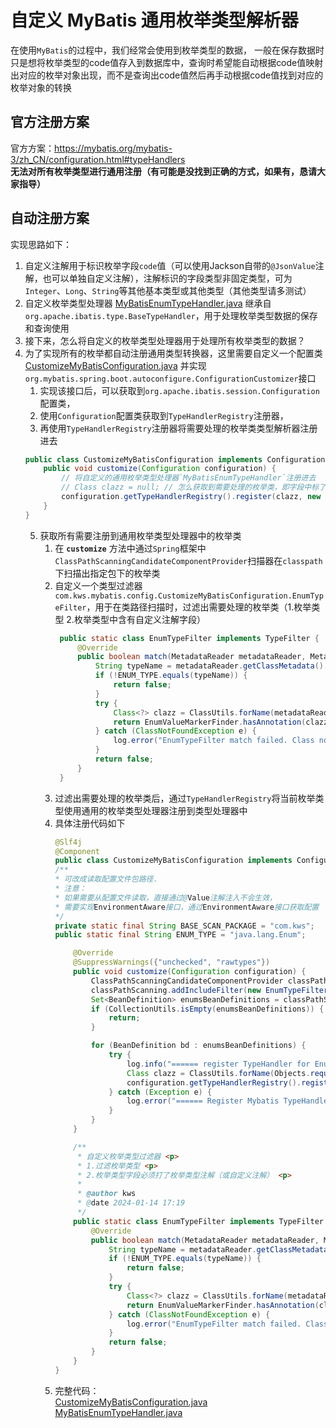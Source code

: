 # 自定义 MyBatis 通用枚举类型解析器
在使用`MyBatis`的过程中，我们经常会使用到枚举类型的数据，
一般在保存数据时只是想将枚举类型的code值存入到数据库中，查询时希望能自动根据code值映射出对应的枚举对象出现，而不是查询出code值然后再手动根据code值找到对应的枚举对象的转换

## 官方注册方案
官方方案：<https://mybatis.org/mybatis-3/zh_CN/configuration.html#typeHandlers>  
**无法对所有枚举类型进行通用注册（有可能是没找到正确的方式，如果有，恳请大家指导）**


## 自动注册方案
实现思路如下：
1. 自定义注解用于标识枚举字段`code`值（可以使用Jackson自带的`@JsonValue`注解，也可以单独自定义注解），注解标识的字段类型非固定类型，可为`Integer`、`Long`、`String`等其他基本类型或其他类型（其他类型请多测试）
2. 自定义枚举类型处理器 [MyBatisEnumTypeHandler.java](src%2Fmain%2Fjava%2Fcom%2Fkws%2Fmybatis%2Fconfig%2FMyBatisEnumTypeHandler.java) 继承自`org.apache.ibatis.type.BaseTypeHandler`，用于处理枚举类型数据的保存和查询使用
3. 接下来，怎么将自定义的枚举类型处理器用于处理所有枚举类型的数据？
4. 为了实现所有的枚举都自动注册通用类型转换器，这里需要自定义一个配置类 [CustomizeMyBatisConfiguration.java](src%2Fmain%2Fjava%2Fcom%2Fkws%2Fmybatis%2Fconfig%2FCustomizeMyBatisConfiguration.java) 并实现`org.mybatis.spring.boot.autoconfigure.ConfigurationCustomizer`接口 
   1. 实现该接口后，可以获取到`org.apache.ibatis.session.Configuration`配置类，
   2. 使用`Configuration`配置类获取到`TypeHandlerRegistry`注册器，
   3. 再使用`TypeHandlerRegistry`注册器将需要处理的枚举类类型解析器注册进去
   ```java
   public class CustomizeMyBatisConfiguration implements ConfigurationCustomizer{ 
       public void customize(Configuration configuration) {
           // 将自定义的通用枚举类型处理器`MyBatisEnumTypeHandler`注册进去
           // Class clazz = null; // 怎么获取到需要处理的枚举类，即字段中标了@JsonValue注解或自定义注解的枚举类? 
           configuration.getTypeHandlerRegistry().register(clazz, new MyBatisEnumTypeHandler<>(clazz));
       }
   }
   ```
   5. 获取所有需要注册到通用枚举类型处理器中的枚举类
      1. 在 **`customize`** 方法中通过`Spring`框架中`ClassPathScanningCandidateComponentProvider`扫描器在`classpath`下扫描出指定包下的枚举类
      2. 自定义一个类型过滤器`com.kws.mybatis.config.CustomizeMyBatisConfiguration.EnumTypeFilter`，用于在类路径扫描时，过滤出需要处理的枚举类（1.枚举类型 2.枚举类型中含有自定义注解字段）
         ```java
          public static class EnumTypeFilter implements TypeFilter {
              @Override
              public boolean match(MetadataReader metadataReader, MetadataReaderFactory metadataReaderFactory) {
                  String typeName = metadataReader.getClassMetadata().getSuperClassName();
                  if (!ENUM_TYPE.equals(typeName)) {
                      return false;
                  }
                  try {
                      Class<?> clazz = ClassUtils.forName(metadataReader.getClassMetadata().getClassName(), getClass().getClassLoader());
                      return EnumValueMarkerFinder.hasAnnotation(clazz);
                  } catch (ClassNotFoundException e) {
                      log.error("EnumTypeFilter match failed. Class not found: " + metadataReader.getClassMetadata(), e);
                  }
                  return false;
              }
          }
         ```
      3. 过滤出需要处理的枚举类后，通过`TypeHandlerRegistry`将当前枚举类型使用通用的枚举类型处理器注册到类型处理器中
      4. 具体注册代码如下
         ```java
         @Slf4j
         @Component
         public class CustomizeMyBatisConfiguration implements ConfigurationCustomizer {
         /**
         * 可改成读取配置文件包路径.
         * 注意：
         * 如果需要从配置文件读取，直接通过@Value注解注入不会生效，
         * 需要实现EnvironmentAware接口，通过EnvironmentAware接口获取配置
         */
         private static final String BASE_SCAN_PACKAGE = "com.kws";
         public static final String ENUM_TYPE = "java.lang.Enum";

             @Override
             @SuppressWarnings({"unchecked", "rawtypes"})
             public void customize(Configuration configuration) {
                 ClassPathScanningCandidateComponentProvider classPathScanning = new ClassPathScanningCandidateComponentProvider(false);
                 classPathScanning.addIncludeFilter(new EnumTypeFilter());
                 Set<BeanDefinition> enumsBeanDefinitions = classPathScanning.findCandidateComponents(BASE_SCAN_PACKAGE);
                 if (CollectionUtils.isEmpty(enumsBeanDefinitions)) {
                     return;
                 }

                 for (BeanDefinition bd : enumsBeanDefinitions) {
                     try {
                         log.info("====== register TypeHandler for Enum ======【{}】", bd.getBeanClassName());
                         Class clazz = ClassUtils.forName(Objects.requireNonNull(bd.getBeanClassName()), getClass().getClassLoader());
                         configuration.getTypeHandlerRegistry().register(clazz, new MyBatisEnumTypeHandler<>(clazz));
                     } catch (Exception e) {
                         log.error("====== Register Mybatis TypeHandler Failed. Enum:【{}】", bd.getBeanClassName(), e);
                     }
                 }
             }

             /**
              * 自定义枚举类型过滤器 <p>
              * 1.过滤枚举类型 <p>
              * 2.枚举类型字段必须打了枚举类型注解（或自定义注解） <p>
              *
              * @author kws
              * @date 2024-01-14 17:19
              */
             public static class EnumTypeFilter implements TypeFilter {
                 @Override
                 public boolean match(MetadataReader metadataReader, MetadataReaderFactory metadataReaderFactory) {
                     String typeName = metadataReader.getClassMetadata().getSuperClassName();
                     if (!ENUM_TYPE.equals(typeName)) {
                         return false;
                     }
                     try {
                         Class<?> clazz = ClassUtils.forName(metadataReader.getClassMetadata().getClassName(), getClass().getClassLoader());
                         return EnumValueMarkerFinder.hasAnnotation(clazz);
                     } catch (ClassNotFoundException e) {
                         log.error("EnumTypeFilter match failed. Class not found: " + metadataReader.getClassMetadata(), e);
                     }
                     return false;
                 }
             }
         }
         ```
      5. 完整代码：  
         [CustomizeMyBatisConfiguration.java](src%2Fmain%2Fjava%2Fcom%2Fkws%2Fmybatis%2Fconfig%2FCustomizeMyBatisConfiguration.java)  
         [MyBatisEnumTypeHandler.java](src%2Fmain%2Fjava%2Fcom%2Fkws%2Fmybatis%2Fconfig%2FMyBatisEnumTypeHandler.java)